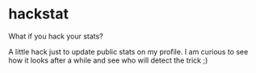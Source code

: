 # hackstat
What if you hack your stats?

A little hack just to update public stats on my profile. I am curious to see how it looks after a while and see who will detect the trick ;)